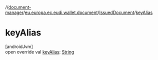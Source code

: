 //[document-manager](../../../index.md)/[eu.europa.ec.eudi.wallet.document](../index.md)/[IssuedDocument](index.md)/[keyAlias](key-alias.md)

# keyAlias

[androidJvm]\
open override
val [keyAlias](key-alias.md): [String](https://kotlinlang.org/api/latest/jvm/stdlib/kotlin/-string/index.html)
